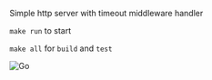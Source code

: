 Simple http server with timeout middleware handler

`make run` to start

`make all` for `build` and `test`

![Go](https://github.com/quer3q/slowly/workflows/Go/badge.svg)
